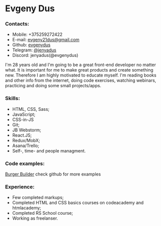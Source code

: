 # Evgeny Dus
### Contacts:
* Mobile: +375259272422
* E-mail: evgeny21dus@gmail.com
* Github: [evgenydus](https://github.com/evgenydus)
* Telegram: [@jenyadus](https://t.me/jenyadus)
* Discord: jenyadus(@evgenydus)
 
I'm 28 years old and I'm going to be a great front-end developer no matter what. It is important for me to make great products and create something new. Therefore I am highly motivated to educate myself. I'm reading books and other info from the internet, doing code exercises, watching webinars, practicing and doing some small projects/apps.

### Skills:
* HTML, CSS, Sass;
* JavaScript;
* CSS-in-JS
* Git; 
* JB Webstorm; 
* React.JS;
* Redux/MobX;
* Asana/Trello;
* Self-, time- and people managment.

### Code examples:
[Burger Builder](https://github.com/evgenydus/burger-builder)
check github for more examples

### Experience:
* Few completed markups; 
* Completed HTML and CSS basics courses on codeacademy and htmlacademy;
* Completed RS School course;
* Working as freelanser.
